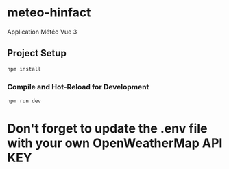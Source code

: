 # meteo-hinfact

Application Météo Vue 3

## Project Setup

```sh
npm install
```

### Compile and Hot-Reload for Development

```sh
npm run dev
```

# Don't forget to update the .env file with your own OpenWeatherMap API KEY
